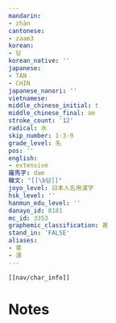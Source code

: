 ```yaml
---
mandarin:
- zhàn
cantonese:
- zaam3
korean:
- 담
korean_native: ''
japanese:
- TAN
- CHIN
japanese_nanori: ''
vietnamese:
middle_chinese_initial: t
middle_chinese_final: am
stroke_count: '12'
radical: 水
skip_number: 1-3-9
grade_level: 名
pos: ''
english:
- extensive
羅馬字: dam
韓文: "[[\b담]]"
joyo_level: 日本人名用漢字
hsk_level: ''
hanmun_edu_level: ''
danayo_id: 8181
mc_id: 3353
graphemic_classification: 甚
stand_in: 'FALSE'
aliases:
- 覃
- 潭
---
```

```meta-bind-embed
[[nav/char_info]]
```

# Notes
